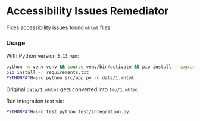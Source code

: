 # Accessibility Issues Remediator
Fixes accessibility issues found `mhtml` files

### Usage
With Python version `3.13` run:
```bash
python -m venv venv && source venv/bin/activate && pip install --upgrade pip
pip install -r requirements.txt
PYTHONPATH=src python src/app.py -m data/1.mhtml 
```
Original `data/1.mhtml` gets converted into `tmp/1.mhtml`

Run integration test via:
```bash
PYTHONPATH=src:test python test/integration.py
```